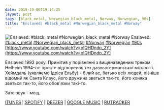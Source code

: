 ```yaml
---
date: 2019-10-06T19:14:25
layout: post
tags: [black_metal, Norwegian_black_metal, Norway, Norwegian, 90s]
title: "Enslaved: #black_metal #Norwegian_black_metal #Norway"
---
```

![Enslaved: #black_metal #Norwegian_black_metal #Norway](https://i.ytimg.com/vi/olQHDndp_2Y/hqdefault.jpg)
Enslaved: [#black_metal](/tags/#black_metal) [#Norwegian_black_metal](/tags/#Norwegian_black_metal) [#Norway](/tags/#Norway) [#Norwegian](/tags/#Norwegian) [#90s](/tags/#90s) [https://www.youtube.com/watch?v=olQHDndp_2Y](https://www.youtube.com/watch?v=olQHDndp_2Y)

Enslaved 1992 року. Примітив у порівнянні з вищенаведеним треком Helheim 1994-го: просте відтворення тез давньогерманської мітології. Хеймдаль (уявляємо Ідріса Ельбу) - білий ас, батько всіх людей, пізніше відомий як Санта Клаус, його дружина зветься так-то, його коняка зветься так-то, його обов&#39;язки такі-то.

Зате звук - мощ.

[ITUNES](https://music.apple.com/us/album/yggdrasill/673995986) | [SPOTIFY](https://open.spotify.com/album/1B5HzrwnYTpqqt3F02zadr) | [DEEZER](https://www.deezer.com/album/6775201?utm_source=deezer&amp;utm_content=album-6775201&amp;utm_term=1601611822_1570378148&amp;utm_medium=web) | [GOOGLE MUSIC](https://play.google.com/music/m/Bn6bhhpyg6fsrr47kh5iwzmuc2i?t=Yggdrasill_-_Enslaved) | [RUTRACKER](https://rutracker.org/forum/viewtopic.php?t=3410807)